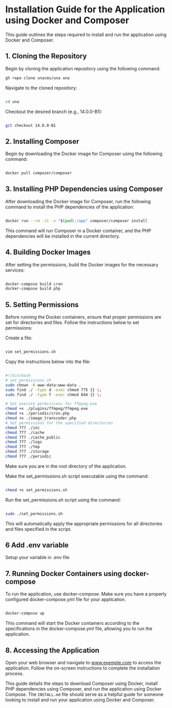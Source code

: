 # Installation Guide for the Application using Docker and Composer

This guide outlines the steps required to install and run the application using Docker and Composer.

## 1. Cloning the Repository

Begin by cloning the application repository using the following command:

```bash
gh repo clone unacms/una una

```

Navigate to the cloned repository:

```bash

cd una

```

Checkout the desired branch (e.g., 14.0.0-B1):

```bash

git checkout 14.0.0-B1

```

## 2. Installing Composer

Begin by downloading the Docker image for Composer using the following command:

```bash

docker pull composer/composer

```

## 3. Installing PHP Dependencies using Composer
After downloading the Docker image for Composer, run the following command to install the PHP dependencies of the application:

```bash

docker run --rm -it -v "$(pwd):/app" composer/composer install

```

This command will run Composer in a Docker container, and the PHP dependencies will be installed in the current directory.

## 4. Building Docker Images
After setting the permissions, build the Docker images for the necessary services:
 
```bash

docker-compose build cron
docker-compose build php

```

## 5. Setting Permissions
Before running the Docker containers, ensure that proper permissions are set for directories and files. Follow the instructions below to set permissions:

Create a file:

```bash

vim set_permissions.sh

```

Copy the instructions below into the file:

```sh

#!/bin/bash
# set_permissions.sh
sudo chown -R www-data:www-data .
sudo find ./ -type d -exec chmod 775 {} \;
sudo find ./ -type f -exec chmod 644 {} \;

# Set execute permissions for ffmpeg.exe
chmod +x ./plugins/ffmpeg/ffmpeg.exe
chmod +x ./periodic/cron.php
chmod +x ./image_transcoder.php
# Set permissions for the specified directories
chmod 777 ./inc
chmod 777 ./cache
chmod 777 ./cache_public
chmod 777 ./logs
chmod 777 ./tmp
chmod 777 ./storage
chmod 777 ./periodic

```

Make sure you are in the root directory of the application.

Make the set_permissions.sh script executable using the command:

```bash

chmod +x set_permissions.sh

```

Run the set_permissions.sh script using the command:

```bash

sudo ./set_permissions.sh

```

This will automatically apply the appropriate permissions for all directories and files specified in the script.

## 6 Add .env variable

Setup your variable in .env file

## 7. Running Docker Containers using docker-compose

To run the application, use docker-compose. Make sure you have a properly configured docker-compose.yml file for your application.

```bash

docker-compose up

```

This command will start the Docker containers according to the specifications in the docker-compose.yml file, allowing you to run the application.

## 8. Accessing the Application
Open your web browser and navigate to www.exemple.com to access the application. Follow the on-screen instructions to complete the installation process.

This guide details the steps to download Composer using Docker, install PHP dependencies using Composer, and run the application using Docker Compose. The `INSTALL.md` file should serve as a helpful guide for someone looking to install and run your application using Docker and Composer.



